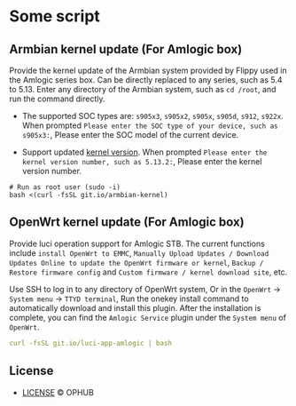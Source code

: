 # Some script

## Armbian kernel update (For Amlogic box)

Provide the kernel update of the Armbian system provided by Flippy used in the Amlogic series box. Can be directly replaced to any series, such as 5.4 to 5.13. Enter any directory of the Armbian system, such as `cd /root`, and run the command directly.

- The supported SOC types are: `s905x3`, `s905x2`, `s905x`, `s905d`, `s912`, `s922x`. When prompted `Please enter the SOC type of your device, such as s905x3:`, Please enter the SOC model of the current device.

- Support updated [kernel version](https://github.com/ophub/amlogic-s9xxx-openwrt/tree/main/amlogic-s9xxx/amlogic-kernel). When prompted `Please enter the kernel version number, such as 5.13.2:`, Please enter the kernel version number.

```shell
# Run as root user (sudo -i)
bash <(curl -fsSL git.io/armbian-kernel)
```

## OpenWrt kernel update (For Amlogic box)

Provide luci operation support for Amlogic STB. The current functions include `install OpenWrt to EMMC`, `Manually Upload Updates / Download Updates Online to update the OpenWrt firmware or kernel`, `Backup / Restore firmware config` and `Custom firmware / kernel download site`, etc.

Use SSH to log in to any directory of OpenWrt system, Or in the `OpenWrt` → `System menu` → `TTYD terminal`, Run the onekey install command to automatically download and install this plugin. After the installation is complete, you can find the `Amlogic Service` plugin under the `System menu` of `OpenWrt`.

```yaml
curl -fsSL git.io/luci-app-amlogic | bash
```


## License
- [LICENSE](https://github.com/ophub/script/blob/main/LICENSE) © OPHUB
